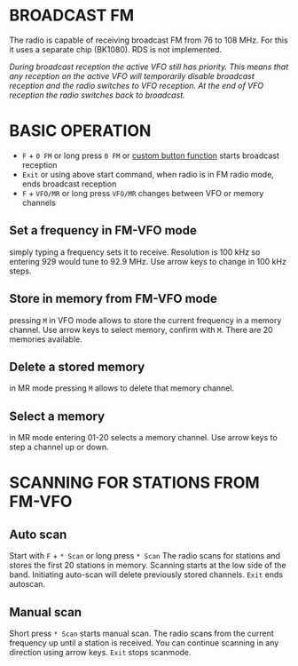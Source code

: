 # BROADCAST FM

The radio is capable of receiving broadcast FM from 76 to 108 MHz. For this it uses a separate chip (BK1080). RDS is not implemented.

_During broadcast reception the active VFO still has priority. This means that any reception on the active VFO will temporarily disable broadcast reception and the radio switches to VFO reception. At the end of VFO reception the radio switches back to broadcast._

# BASIC OPERATION

* `F` + `0 FM` or long press `0 FM` or [custom button function](https://github.com/egzumer/uv-k5-firmware-custom/wiki/Button-functions#custom-button-functions) starts broadcast reception
* `Exit` or using above start command, when radio is in FM radio mode, ends broadcast reception
* `F` + `VFO/MR` or long press `VFO/MR` changes between VFO or memory channels

## Set a frequency in FM-VFO mode

simply typing a frequency sets it to receive. Resolution is 100 kHz so entering 929 would tune to 92.9 MHz. Use arrow keys to change in 100 kHz steps.
## Store in memory from FM-VFO mode

pressing `M` in VFO mode allows to store the current  frequency in a memory channel. Use arrow keys to select memory, confirm with `M`. There are 20 memories available.

## Delete a stored memory

in MR mode pressing `M` allows to delete that memory channel.

## Select a memory

in MR mode entering 01-20 selects a memory channel. Use arrow keys to step a channel up or down.

# SCANNING FOR STATIONS FROM FM-VFO

## Auto scan 

Start with `F` + `* Scan` or long press `* Scan`
The radio scans for stations and stores the first 20 stations in memory. Scanning starts at the low side of the band. Initiating auto-scan will delete previously stored channels. `Exit` ends autoscan.
## Manual scan 

Short press `* Scan` starts manual scan. The radio scans from the current frequency up until a station is received. You can continue scanning in any direction using arrow keys. `Exit` stops scanmode.
